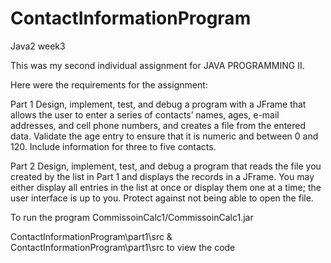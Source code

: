 # ContactInformationProgram
Java2 week3

This was my second individual assignment for JAVA PROGRAMMING II.

Here were the requirements for the assignment:

Part 1
Design, implement, test, and debug a program with a JFrame that allows the user to enter 
a series of contacts’ names, ages, e-mail addresses, and cell phone numbers, and creates a file from the entered data. 
Validate the age entry to ensure that it is numeric and between 0 and 120. Include information for three to five contacts.

Part 2
Design, implement, test, and debug a program that reads the file you created by the list in Part 1 
and displays the records in a JFrame. You may either display all entries in the list at once 
or display them one at a time; the user interface is up to you. Protect against not being able to open the file.

To run the program
CommissoinCalc1/CommissoinCalc1.jar 

ContactInformationProgram\part1\src 
&
ContactInformationProgram\part1\src to view the code
